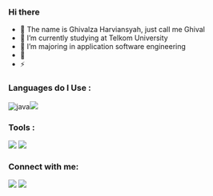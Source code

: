 ### Hi there
  
  
- 🔭 The name is Ghivalza Harviansyah, just call me Ghival
- 🌱 I’m currently studying at Telkom University
- 👯 I’m majoring in application software engineering
- 🥅 
- ⚡ 
### Languages do I Use : 
<img src="https://img.icons8.com/color/48/000000/java-coffee-cup-logo--v2.png" title ="java"/><img src="https://img.icons8.com/color/48/000000/kotlin.png"/>
<br />

### Tools :
<img src="https://img.icons8.com/fluency/48/000000/visual-studio-code-2019.png"/> <img src="https://img.icons8.com/color/48/000000/android-studio--v2.png"/>
<br />

### Connect with me:
[<img src="https://img.icons8.com/cute-clipart/48/000000/linkedin.png"/>](https://www.linkedin.com/in/ghivalza-harviansyah)
[<img src="https://img.icons8.com/cute-clipart/48/000000/instagram-new.png"/>](https://www.instagram.com/ghivalhrvnsyah/)

